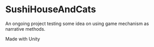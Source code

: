 # SushiHouseAndCats

An ongoing project testing some idea on using game mechanism as narrative methods.

Made with Unity
